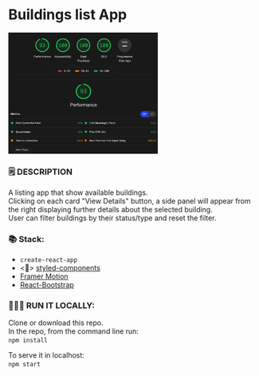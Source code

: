 # Buildings list App

<!-- 🖥 [Live-demo](https://buildings-app.netlify.app/) -->

<img src="./client/src/assets/WebScore.png"
     alt="PWA Score"
     style="width: 300px;" />

### 🗒 DESCRIPTION

A listing app that show available buildings.\
Clicking on each card "View Details" button, a side panel will appear from the right displaying further details about the selected building.\
User can filter buildings by their status/type and reset the filter.

### 📚 Stack:

- `create-react-app`
- <💅> [styled-components](https://styled-components.com/)
- [Framer Motion](https://www.framer.com/motion/)
- [React-Bootstrap](https://react-bootstrap.github.io/)

### 👨🏻‍💻 RUN IT LOCALLY:

Clone or download this repo.\
In the repo, from the command line run:\
`npm install`

To serve it in localhost:\
`npm start`
